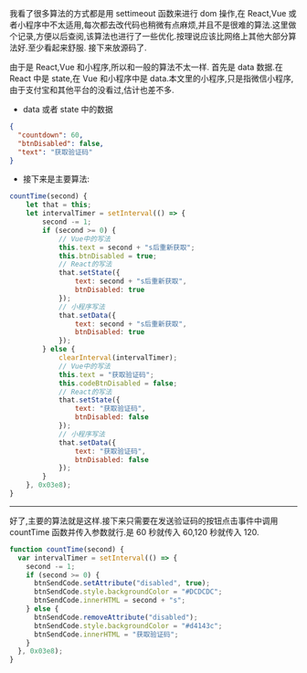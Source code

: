 我看了很多算法的方式都是用 settimeout 函数来进行 dom 操作,在 React,Vue 或者小程序中不太适用,每次都去改代码也稍微有点麻烦,并且不是很难的算法.这里做个记录,方便以后查阅,该算法也进行了一些优化.按理说应该比网络上其他大部分算法好.至少看起来舒服.
接下来放源码了.

由于是 React,Vue 和小程序,所以和一般的算法不太一样.
首先是 data 数据.在 React 中是 state,在 Vue 和小程序中是 data.本文里的小程序,只是指微信小程序,由于支付宝和其他平台的没看过,估计也差不多.

- data 或者 state 中的数据

```json
{
  "countdown": 60,
  "btnDisabled": false,
  "text": "获取验证码"
}
```

- 接下来是主要算法:

```javascript
countTime(second) {
    let that = this;
    let intervalTimer = setInterval(() => {
        second -= 1;
        if (second >= 0) {
            // Vue中的写法
            this.text = second + "s后重新获取";
            this.btnDisabled = true;
            // React的写法
            that.setState({
                text: second + "s后重新获取",
                btnDisabled: true
            });
            // 小程序写法
            that.setData({
                text: second + "s后重新获取",
                btnDisabled: true
            });
        } else {
            clearInterval(intervalTimer);
            // Vue中的写法
            this.text = "获取验证码";
            this.codeBtnDisabled = false;
            // React的写法
            that.setState({
                text: "获取验证码",
                btnDisabled: false
            });
            // 小程序写法
            that.setData({
                text: "获取验证码",
                btnDisabled: false
            });
        }
    }, 0x03e8);
}
```

---

好了,主要的算法就是这样.接下来只需要在发送验证码的按钮点击事件中调用
countTime 函数并传入参数就行.是 60 秒就传入 60,120 秒就传入 120.

```javascript
function countTime(second) {
  var intervalTimer = setInterval(() => {
    second -= 1;
    if (second >= 0) {
      btnSendCode.setAttribute("disabled", true);
      btnSendCode.style.backgroundColor = "#DCDCDC";
      btnSendCode.innerHTML = second + "s";
    } else {
      btnSendCode.removeAttribute("disabled");
      btnSendCode.style.backgroundColor = "#d4143c";
      btnSendCode.innerHTML = "获取验证码";
    }
  }, 0x03e8);
}
```
